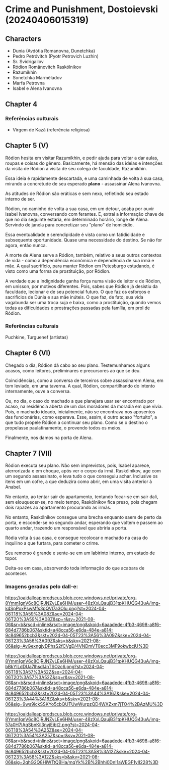 # Crime and Punishment, Dostoievski (20240406015319)

## Characters
- Dunia (Avdótia Romanovna, Dunetchka)
- Pedro Petróvitch (Pyotr Petrovich Luzhin)
- Sr. Svidrigailov
- Ródion Românovitch Raskólnikov
- Razumíkhin
- Sonetchka Marmêladov
- Marfa Petrovna
- Isabel e Alena Ivanovna

## Chapter 4

### Referências culturais
- Virgem de Kazã (referência religiosa)

## Chapter 5 (V)

Ródion hesita em visitar Razumíkhin, e pedir ajuda para voltar a dar aulas, roupas e coisas do gênero. Basicamente, há mensão das ideias e intenções da visita de Ródion à visita de seu colega de faculdade, Razumíkhin.

Essa ideia é rapidamente descartada, e uma caminhada de volta à sua casa, mirando a concretude de seu esperado **plano** - assassinar Alena Ivanovna. 

As atitudes de Ródion são eráticas e sem nexo, refletindo seu estado interno de ser.

Ródion, no caminho de volta a sua casa, em um detour, acaba por ouvir Isabel Ivanovna, conversando com ferantes. E, extrai a informação chave de que no dia seguinte estaria, em determinado horário, longe de Alena. Servindo de janela para concretizar seu "plano" de homicídio.

Essa eventualidade e serendipidade é vista como um fatidicidade e subsequente oportunidade. Quase uma necessidade do destino. Se não for agora, então nunca. 

A morte de Alena serve a Ródion, também, relativo a seus outros contextos de vida - como a dependência econômica e dependência de sua irmã e mãe. A qual sacrifício, para manter Ródion em Petesburgo estudando, é visto como uma forma de prostituição, por Ródion. 

A verdade que a indignidade ganha força numa visão de leitor e de Ródion, em unisson, por motivos diferentes. Pois, sabes que Ródion já desistiu da faculdade, lecionar e de seu potencial futuro. O que faz os esforços e sacrifícios de Dúnia e sua mãe inúteis. O que faz, de fato, sua vida vagabunda ser uma troca suja e baixa, como a prostituição, quando vemos todas as dificuldades e prostrações passadas pela família, em prol de Ródion.

### Referências culturais
Puchkine, Turguenef (artistas)

## Chapter 6 (VI)

Chegado o dia, Ródion dá cabo ao seu plano. Testemunhamos alguns acasos, como leitores, preliminares e precursores ao que se deu.

Coincidências, como a conversa de terceiros sobre assassinarem Alena, em tom leviado, em uma taverna. A qual, Ródion, compartilhando do intento internamente, ouve a conversa.

Ou, no dia, o caso do machado a que planejara usar ser encontrado por acaso, na residência aberta de um dos moradores da moradia em que vivia. Pois, o machado ideado, inicialmente, não se encontrava nos aposentos das funcionárias, como esperava. Esse, assim, é outro acaso "fortuito", a que tudo propele Ródion a continuar seu plano. Como se o destino o propelasse paulatinamente, o provendo todos os meios.

Finalmente, nos damos na porta de Alena.

## Chapter 7 (VII)

Ródion executa seu plano. Não sem imprevistos, pois, Isabel aparece, aterrorizada e em choque, após ver o corpo da irmã. Raskólnikov, age com um segundo assassinato, e leva tudo o que conseguiu achar. Inclusive os itens em um cofre, a que deduzira como abrir, em uma visita anterior à Anabel.

No entanto, ao tentar sair do apartamento, tentando focar-se em sair dali, sem elouquecer-se, no meio tempo, Raskólnikov fica preso, pois chegam dois rapazes ao apartamento procurando as irmãs.

No entanto, Raskólnikov consegue uma brecha enquanto saem de perto da porta, e esconde-se no segundo andar, esperando que voltem e passem ao quarto andar, trazendo um responsável que abriria a porta.

Ródia volta à sua casa, e consegue recolocar o machado na casa do inquilino a que furtara, para cometer o crime.

Seu remorso é grande e sente-se em um labirinto interno, em estado de topor.

Deita-se em casa, absorvendo toda informação do que acabara de acontecer.

### Imagens geradas pelo dall-e:

https://oaidalleapiprodscus.blob.core.windows.net/private/org-8Ymm1gnV6c8OjRJNZvLEe6HM/user-48zXxLQaujB31tpKHUQG43uA/img-k4SpPoxPswMfs3pQVI7a3Olu.png?st=2024-04-06T18%3A59%3A08Z&se=2024-04-06T20%3A59%3A08Z&sp=r&sv=2021-08-06&sr=b&rscd=inline&rsct=image/png&skoid=6aaadede-4fb3-4698-a8f6-684d7786b067&sktid=a48cca56-e6da-484e-a814-9c849652bcb3&skt=2024-04-05T23%3A56%3A09Z&ske=2024-04-06T23%3A56%3A09Z&sks=b&skv=2021-08-06&sig=AvGexngjyDPhsS2fCVgD/4VNDmVT0ecc3MF9okwbcjU%3D

https://oaidalleapiprodscus.blob.core.windows.net/private/org-8Ymm1gnV6c8OjRJNZvLEe6HM/user-48zXxLQaujB31tpKHUQG43uA/img-bBkYILdDUa7lhsdIJnTSOzc6.png?st=2024-04-06T18%3A57%3A52Z&se=2024-04-06T20%3A57%3A52Z&sp=r&sv=2021-08-06&sr=b&rscd=inline&rsct=image/png&skoid=6aaadede-4fb3-4698-a8f6-684d7786b067&sktid=a48cca56-e6da-484e-a814-9c849652bcb3&skt=2024-04-05T23%3A44%3A16Z&ske=2024-04-06T23%3A44%3A16Z&sks=b&skv=2021-08-06&sig=9ws9ickSSKYo5cbQUTUwWurpzQD4WXZxm7jTO4%2BAzMU%3D

https://oaidalleapiprodscus.blob.core.windows.net/private/org-8Ymm1gnV6c8OjRJNZvLEe6HM/user-48zXxLQaujB31tpKHUQG43uA/img-57a0H7IAqSbnKil3nyjEibt2.png?st=2024-04-06T18%3A54%3A25Z&se=2024-04-06T20%3A54%3A25Z&sp=r&sv=2021-08-06&sr=b&rscd=inline&rsct=image/png&skoid=6aaadede-4fb3-4698-a8f6-684d7786b067&sktid=a48cca56-e6da-484e-a814-9c849652bcb3&skt=2024-04-05T23%3A58%3A12Z&ske=2024-04-06T23%3A58%3A12Z&sks=b&skv=2021-08-06&sig=2qhG2Q8HiWTtQBHa/mqYk%2B%2Bhhi0DnI1aWEGF1yII228%3D
